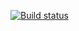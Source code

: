 [![Build status](https://ci.appveyor.com/api/projects/status/66fa98595vlgk0gw?svg=true)](https://ci.appveyor.com/project/Ingask/automatedtesting2-1webselenium)
